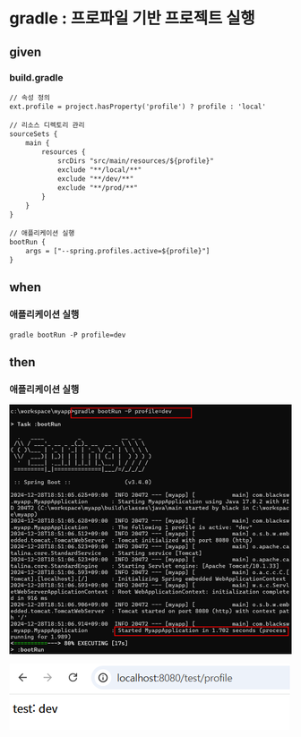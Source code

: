 # gradle : 프로파일 기반 프로젝트 실행

## given

### build.gradle

```
// 속성 정의
ext.profile = project.hasProperty('profile') ? profile : 'local'

// 리소스 디렉토리 관리
sourceSets {
    main {
        resources {
            srcDirs "src/main/resources/${profile}"
            exclude "**/local/**"
            exclude "**/dev/**"
            exclude "**/prod/**"
        }
    }
}

// 애플리케이션 실행
bootRun {
    args = ["--spring.profiles.active=${profile}"]
}
```

## when

### 애플리케이션 실행

```
gradle bootRun -P profile=dev
```

## then

### 애플리케이션 실행

![alt text](../../images/20241228_185138.png)

![alt text](../../images/20241228_185216.png)